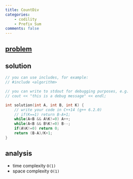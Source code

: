 ```yaml
---
title: CountDiv
categories: 
    - codility
    - Prefix Sum
comments: false
---
```

## [problem](https://app.codility.com/programmers/lessons/5-prefix_sums/count_div/)


## solution 
```c++
// you can use includes, for example:
// #include <algorithm>

// you can write to stdout for debugging purposes, e.g.
// cout << "this is a debug message" << endl;

int solution(int A, int B, int K) {
    // write your code in C++14 (g++ 6.2.0)
    // if(K==1) return B-A+1;
    while(A<B && A%K!=0) A++;
    while(A<B && B%K!=0) B--;
    if(A%K!=0) return 0;
    return (B-A)/K+1; 
}
```
## analysis
- time complexity `O(1)`
- space complexity `O(1)`